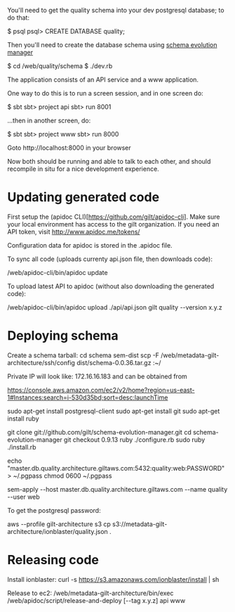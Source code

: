 You'll need to get the quality schema into your dev postgresql database; to do that:

$ psql
psql> CREATE DATABASE quality;

Then you'll need to create the database schema using [schema evolution manager](https://github.com/gilt/schema-evolution-manager#installation)

$ cd /web/quality/schema
$ ./dev.rb

The application consists of an API service and a www application.

One way to do this is to run a screen session, and in one screen do:

  $ sbt
  sbt> project api
  sbt> run 8001

...then in another screen, do:

  $ sbt
  sbt> project www
  sbt> run 8000

Goto http://localhost:8000 in your browser

Now both should be running and able to talk to each other, and should recompile
in situ for a nice development experience.

Updating generated code
=======================

First setup the (apidoc CLI)[https://github.com/gilt/apidoc-cli]. Make
sure your local environment has access to the gilt organization. If
you need an API token, visit http://www.apidoc.me/tokens/

Configuration data for apidoc is stored in the .apidoc file.

To sync all code (uploads currenty api.json file, then downloads code):

  /web/apidoc-cli/bin/apidoc update

To upload latest API to apidoc (without also downloading the generated code):

  /web/apidoc-cli/bin/apidoc upload ./api/api.json gilt quality --version x.y.z


Deploying schema
================

Create a schema tarball:
  cd schema
  sem-dist
  scp -F /web/metadata-gilt-architecture/ssh/config dist/schema-0.0.36.tar.gz <private IP>:~/

Private IP will look like: 172.16.16.183 and can be obtained from

  https://console.aws.amazon.com/ec2/v2/home?region=us-east-1#Instances:search=i-530d35bd;sort=desc:launchTime

  sudo apt-get install postgresql-client
  sudo apt-get install git
  sudo apt-get install ruby

  git clone git://github.com/gilt/schema-evolution-manager.git
  cd schema-evolution-manager
  git checkout 0.9.13
  ruby ./configure.rb
  sudo ruby ./install.rb

  echo "master.db.quality.architecture.giltaws.com:5432:quality:web:PASSWORD" > ~/.pgpass
  chmod 0600 ~/.pgpass

  sem-apply --host master.db.quality.architecture.giltaws.com --name quality --user web

To get the postgresql password:

  aws --profile gilt-architecture s3 cp s3://metadata-gilt-architecture/ionblaster/quality.json .

Releasing code
==============
Install ionblaster:
  curl -s https://s3.amazonaws.com/ionblaster/install | sh

Release to ec2:
  /web/metadata-gilt-architecture/bin/exec /web/apidoc/script/release-and-deploy [--tag x.y.z] api www
